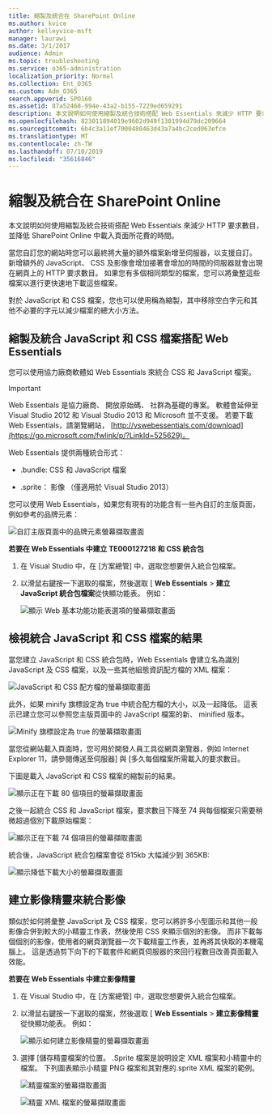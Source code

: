 ```yaml
---
title: 縮製及統合在 SharePoint Online
ms.author: kvice
author: kelleyvice-msft
manager: laurawi
ms.date: 3/1/2017
audience: Admin
ms.topic: troubleshooting
ms.service: o365-administration
localization_priority: Normal
ms.collection: Ent_O365
ms.custom: Adm_O365
search.appverid: SPO160
ms.assetid: 87a52468-994e-43a2-b155-7229ed659291
description: 本文說明如何使用縮製及統合技術搭配 Web Essentials 來減少 HTTP 要求數目，並降低 SharePoint Online 中載入頁面所花費的時間。
ms.openlocfilehash: 823011894019e9602d949f1301994d79dc209664
ms.sourcegitcommit: 6b4c3a11ef7000480463d43a7a4bc2ced063efce
ms.translationtype: MT
ms.contentlocale: zh-TW
ms.lasthandoff: 07/10/2019
ms.locfileid: "35616846"
---
```

# <a name="minification-and-bundling-in-sharepoint-online"></a>縮製及統合在 SharePoint Online

本文說明如何使用縮製及統合技術搭配 Web Essentials 來減少 HTTP 要求數目，並降低 SharePoint Online 中載入頁面所花費的時間。
  
當您自訂您的網站時您可以最終將大量的額外檔案新增至伺服器，以支援自訂。 新增額外的 JavaScript、 CSS 及影像會增加接著會增加的時間的伺服器就會出現在網頁上的 HTTP 要求數目。 如果您有多個相同類型的檔案，您可以將彙整這些檔案以進行更快速地下載這些檔案。
  
對於 JavaScript 和 CSS 檔案，您也可以使用稱為縮製，其中移除空白字元和其他不必要的字元以減少檔案的總大小方法。
  
## <a name="minification-and-bundling-javascript-and-css-files-with-web-essentials"></a>縮製及統合 JavaScript 和 CSS 檔案搭配 Web Essentials

您可以使用協力廠商軟體如 Web Essentials 來統合 CSS 和 JavaScript 檔案。
  
> [!IMPORTANT]
> Web Essentials 是協力廠商、 開放原始碼、 社群為基礎的專案。 軟體會延伸至 Visual Studio 2012 和 Visual Studio 2013 和 Microsoft 並不支援。 若要下載 Web Essentials，請瀏覽網站， [http://vswebessentials.com/download](https://go.microsoft.com/fwlink/p/?LinkId=525629)。 
  
Web Essentials 提供兩種統合形式：
  
- .bundle: CSS 和 JavaScript 檔案
    
- .sprite： 影像 （僅適用於 Visual Studio 2013）
    
您可以使用 Web Essentials，如果您有現有的功能含有一些內自訂的主版頁面，例如參考的品牌元素：
  
![自訂主版頁面中的品牌元素螢幕擷取畫面](media/3a6eba36-973d-482b-8556-a9394b8ba19f.png)
  
 **若要在 Web Essentials 中建立 TE000127218 和 CSS 統合包**
  
1. 在 Visual Studio 中，在 [方案總管] 中，選取您想要併入統合包檔案。
    
2. 以滑鼠右鍵按一下選取的檔案，然後選取 [ **Web Essentials** \> **建立 JavaScript 統合包檔案**從快顯功能表。 例如： 
    
    ![顯示 Web 基本功能功能表選項的螢幕擷取畫面](media/41aac84c-4538-4f78-b454-46e651f868a3.png)
  
## <a name="viewing-the-results-of-bundling-javascript-and-css-files"></a>檢視統合 JavaScript 和 CSS 檔案的結果

當您建立 JavaScript 和 CSS 統合包時，Web Essentials 會建立名為識別 JavaScript 及 CSS 檔案，以及一些其他組態資訊配方檔的 XML 檔案： 
  
![JavaScript 和 CSS 配方檔的螢幕擷取畫面](media/7ba891f8-52d8-467b-a0f6-b062dd1137a4.png)
  
此外，如果 minify 旗標設定為 true 中統合配方檔的大小，以及一起降低。 這表示已建立您可以參照您主版頁面中的 JavaScript 檔案的新、 minified 版本。
  
![Minify 旗標設定為 true 的螢幕擷取畫面](media/50523af2-6412-4117-ac3d-5bd26f6d562e.png)
  
當您從網站載入頁面時，您可用於開發人員工具從網頁瀏覽器，例如 Internet Explorer 11，請參閱傳送至伺服器] 與 [多久每個檔案所需載入的要求數目。
  
下圖是載入 JavaScript 和 CSS 檔案的縮製前的結果。
  
![顯示正在下載 80 個項目的螢幕擷取畫面](media/e2df3912-1923-46e6-8cf2-3015a31554e1.png)
  
之後一起統合 CSS 和 JavaScript 檔案，要求數目下降至 74 與每個檔案只需要稍微超過個別下載原始檔案：
  
![顯示正在下載 74 個項目的螢幕擷取畫面](media/686c4387-70e8-4a74-9d45-059f33a91184.png)
  
統合後，JavaScript 統合包檔案會從 815kb 大幅減少到 365KB:
  
![顯示降低下載大小的螢幕擷取畫面](media/5e7dbd98-faff-4f68-b320-108fb252e395.png)
  
## <a name="bundling-images-by-creating-an-image-sprite"></a>建立影像精靈來統合影像

類似於如何將彙整 JavaScript 及 CSS 檔案，您可以將許多小型圖示和其他一般影像合併到較大的小精靈工作表，然後使用 CSS 來顯示個別的影像。 而非下載每個個別的影像，使用者的網頁瀏覽器一次下載精靈工作表，並再將其快取的本機電腦上。 這是透過剪下向下的下載套件和網頁伺服器的來回行程數目改善頁面載入效能。
  
 **若要在 Web Essentials 中建立影像精靈**
  
1. 在 Visual Studio 中，在 [方案總管] 中，選取您想要併入統合包檔案。
    
2. 以滑鼠右鍵按一下選取的檔案，然後選取 [ **Web Essentials** \> **建立影像精靈**從快顯功能表。 例如： 
    
    ![顯示如何建立影像精靈的螢幕擷取畫面](media/de0fe741-4ef7-4e3b-bafa-ef9f4822dac6.png)
  
3. 選擇 [儲存精靈檔案的位置。 .Sprite 檔案是說明設定 XML 檔案和小精靈中的檔案。 下列圖表顯示小精靈 PNG 檔案和其對應的.sprite XML 檔案的範例。
    
    ![精靈檔案的螢幕擷取畫面](media/0876bb2a-d1b9-4169-8e95-9c290d628d90.png)
  
    ![精靈 XML 檔案的螢幕擷取畫面](media/d1f94776-280d-4d56-abb5-384f145d9989.png)
  

